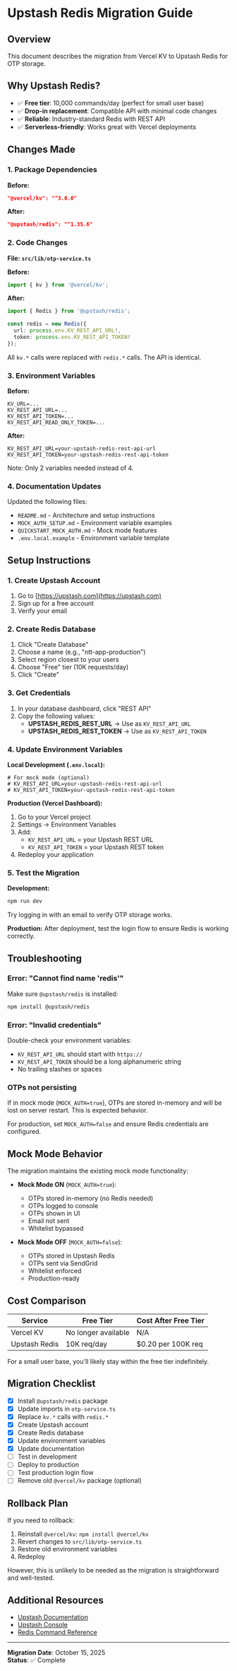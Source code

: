 # Upstash Redis Migration Guide

## Overview

This document describes the migration from Vercel KV to Upstash Redis for OTP storage.

## Why Upstash Redis?

- ✅ **Free tier**: 10,000 commands/day (perfect for small user base)
- ✅ **Drop-in replacement**: Compatible API with minimal code changes
- ✅ **Reliable**: Industry-standard Redis with REST API
- ✅ **Serverless-friendly**: Works great with Vercel deployments

## Changes Made

### 1. Package Dependencies

**Before:**

```json
"@vercel/kv": "^3.0.0"
```

**After:**

```json
"@upstash/redis": "^1.35.6"
```

### 2. Code Changes

**File: `src/lib/otp-service.ts`**

**Before:**

```typescript
import { kv } from '@vercel/kv';
```

**After:**

```typescript
import { Redis } from '@upstash/redis';

const redis = new Redis({
  url: process.env.KV_REST_API_URL!,
  token: process.env.KV_REST_API_TOKEN!
});
```

All `kv.*` calls were replaced with `redis.*` calls. The API is identical.

### 3. Environment Variables

**Before:**

```env
KV_URL=...
KV_REST_API_URL=...
KV_REST_API_TOKEN=...
KV_REST_API_READ_ONLY_TOKEN=...
```

**After:**

```env
KV_REST_API_URL=your-upstash-redis-rest-api-url
KV_REST_API_TOKEN=your-upstash-redis-rest-api-token
```

Note: Only 2 variables needed instead of 4.

### 4. Documentation Updates

Updated the following files:

- `README.md` - Architecture and setup instructions
- `MOCK_AUTH_SETUP.md` - Environment variable examples
- `QUICKSTART_MOCK_AUTH.md` - Mock mode features
- `.env.local.example` - Environment variable template

## Setup Instructions

### 1. Create Upstash Account

1. Go to [https://upstash.com](https://upstash.com)
2. Sign up for a free account
3. Verify your email

### 2. Create Redis Database

1. Click "Create Database"
2. Choose a name (e.g., "ntt-app-production")
3. Select region closest to your users
4. Choose "Free" tier (10K requests/day)
5. Click "Create"

### 3. Get Credentials

1. In your database dashboard, click "REST API"
2. Copy the following values:
   - **UPSTASH_REDIS_REST_URL** → Use as `KV_REST_API_URL`
   - **UPSTASH_REDIS_REST_TOKEN** → Use as `KV_REST_API_TOKEN`

### 4. Update Environment Variables

**Local Development (`.env.local`):**

```env
# For mock mode (optional)
# KV_REST_API_URL=your-upstash-redis-rest-api-url
# KV_REST_API_TOKEN=your-upstash-redis-rest-api-token
```

**Production (Vercel Dashboard):**

1. Go to your Vercel project
2. Settings → Environment Variables
3. Add:
   - `KV_REST_API_URL` = your Upstash REST URL
   - `KV_REST_API_TOKEN` = your Upstash REST token
4. Redeploy your application

### 5. Test the Migration

**Development:**

```bash
npm run dev
```

Try logging in with an email to verify OTP storage works.

**Production:**
After deployment, test the login flow to ensure Redis is working correctly.

## Troubleshooting

### Error: "Cannot find name 'redis'"

Make sure `@upstash/redis` is installed:

```bash
npm install @upstash/redis
```

### Error: "Invalid credentials"

Double-check your environment variables:

- `KV_REST_API_URL` should start with `https://`
- `KV_REST_API_TOKEN` should be a long alphanumeric string
- No trailing slashes or spaces

### OTPs not persisting

If in mock mode (`MOCK_AUTH=true`), OTPs are stored in-memory and will be lost on server restart. This is expected behavior.

For production, set `MOCK_AUTH=false` and ensure Redis credentials are configured.

## Mock Mode Behavior

The migration maintains the existing mock mode functionality:

- **Mock Mode ON** (`MOCK_AUTH=true`):

  - OTPs stored in-memory (no Redis needed)
  - OTPs logged to console
  - OTPs shown in UI
  - Email not sent
  - Whitelist bypassed

- **Mock Mode OFF** (`MOCK_AUTH=false`):
  - OTPs stored in Upstash Redis
  - OTPs sent via SendGrid
  - Whitelist enforced
  - Production-ready

## Cost Comparison

| Service       | Free Tier           | Cost After Free Tier |
| ------------- | ------------------- | -------------------- |
| Vercel KV     | No longer available | N/A                  |
| Upstash Redis | 10K req/day         | $0.20 per 100K req   |

For a small user base, you'll likely stay within the free tier indefinitely.

## Migration Checklist

- [x] Install `@upstash/redis` package
- [x] Update imports in `otp-service.ts`
- [x] Replace `kv.*` calls with `redis.*`
- [x] Create Upstash account
- [x] Create Redis database
- [x] Update environment variables
- [x] Update documentation
- [ ] Test in development
- [ ] Deploy to production
- [ ] Test production login flow
- [ ] Remove old `@vercel/kv` package (optional)

## Rollback Plan

If you need to rollback:

1. Reinstall `@vercel/kv`: `npm install @vercel/kv`
2. Revert changes to `src/lib/otp-service.ts`
3. Restore old environment variables
4. Redeploy

However, this is unlikely to be needed as the migration is straightforward and well-tested.

## Additional Resources

- [Upstash Documentation](https://docs.upstash.com/redis)
- [Upstash Console](https://console.upstash.com)
- [Redis Command Reference](https://redis.io/commands/)

---

**Migration Date**: October 15, 2025  
**Status**: ✅ Complete

